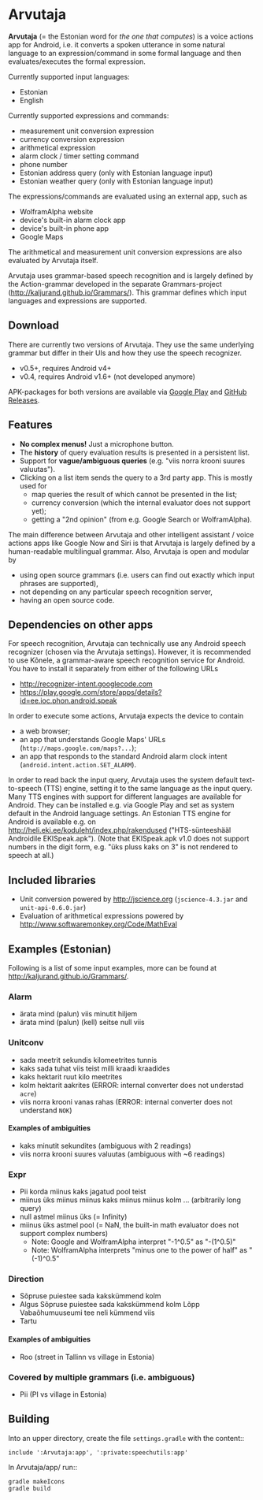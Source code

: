 Arvutaja
========

__Arvutaja__ (= the Estonian word for _the one that computes_) is a voice actions app for Android,
i.e. it converts a spoken utterance
in some natural language to an expression/command in some formal language and then
evaluates/executes the formal expression.

Currently supported input languages:

  - Estonian
  - English

Currently supported expressions and commands:

  - measurement unit conversion expression
  - currency conversion expression
  - arithmetical expression
  - alarm clock / timer setting command
  - phone number
  - Estonian address query (only with Estonian language input)
  - Estonian weather query (only with Estonian language input)

The expressions/commands are evaluated using an external app, such as

  - WolframAlpha website
  - device's built-in alarm clock app
  - device's built-in phone app
  - Google Maps

The arithmetical and measurement unit conversion expressions are also evaluated by Arvutaja itself.

Arvutaja uses grammar-based speech recognition and is largely defined by the Action-grammar developed in the
separate Grammars-project (<http://kaljurand.github.io/Grammars/>). This grammar defines
which input languages and expressions are supported.

Download
--------

There are currently two versions of Arvutaja. They use the same underlying grammar but
differ in their UIs and how they use the speech recognizer.

  - v0.5+, requires Android v4+
  - v0.4, requires Android v1.6+ (not developed anymore)

APK-packages for both versions are available via [Google Play](https://play.google.com/store/apps/details?id=ee.ioc.phon.android.arvutaja)
and [GitHub Releases](https://github.com/Kaljurand/Arvutaja/releases).

Features
--------

  * __No complex menus!__ Just a microphone button.
  * The __history__ of query evaluation results is presented in a persistent list.
  * Support for __vague/ambiguous queries__ (e.g. "viis norra krooni suures valuutas").
  * Clicking on a list item sends the query to a 3rd party app. This is mostly used for
    * map queries the result of which cannot be presented in the list;
    * currency conversion (which the internal evaluator does not support yet);
    * getting a "2nd opinion" (from e.g. Google Search or WolframAlpha).

The main difference between Arvutaja and other intelligent assistant / voice actions apps like Google Now
and Siri is that Arvutaja is largely defined by a human-readable multilingual grammar.
Also, Arvutaja is open and modular by

  - using open source grammars (i.e. users can find out exactly which input phrases are supported),
  - not depending on any particular speech recognition server,
  - having an open source code.

Dependencies on other apps
--------------------------

For speech recognition, Arvutaja can technically use any Android speech recognizer (chosen via the Arvutaja settings).
However, it is recommended to use Kõnele, a grammar-aware speech recognition service for Android.
You have to install it separately from either of the following URLs

  - http://recognizer-intent.googlecode.com
  - https://play.google.com/store/apps/details?id=ee.ioc.phon.android.speak

In order to execute some actions, Arvutaja expects the device to contain

  - a web browser;
  - an app that understands Google Maps' URLs (`http://maps.google.com/maps?...`);
  - an app that responds to the standard Android alarm clock intent (`android.intent.action.SET_ALARM`).

In order to read back the input query, Arvutaja uses the system default text-to-speech (TTS) engine, setting it to the same language as the input query. Many TTS engines with support for different languages are available for Android. They can be installed e.g. via Google Play and set as system default in the Android language settings.
An Estonian TTS engine for Android is available e.g. on <http://heli.eki.ee/koduleht/index.php/rakendused> ("HTS-sünteeshääl Androidile EKISpeak.apk"). (Note that EKISpeak.apk v1.0 does not support numbers in the digit form, e.g. "üks pluss kaks on 3" is not rendered to speech at all.)

Included libraries
------------------

  - Unit conversion powered by <http://jscience.org> (`jscience-4.3.jar` and `unit-api-0.6.0.jar`)
  - Evaluation of arithmetical expressions powered by <http://www.softwaremonkey.org/Code/MathEval>

Examples (Estonian)
-------------------

Following is a list of some input examples, more can be found at
<http://kaljurand.github.io/Grammars/>.

### Alarm

  - ärata mind (palun) viis minutit hiljem
  - ärata mind (palun) (kell) seitse null viis

### Unitconv

  * sada meetrit sekundis kilomeetrites tunnis
  * kaks sada tuhat viis teist milli kraadi kraadides
  * kaks hektarit ruut kilo meetrites
  * kolm hektarit aakrites (ERROR: internal converter does not understad `acre`)
  * viis norra krooni vanas rahas (ERROR: internal converter does not understand `NOK`)

#### Examples of ambiguities

  * kaks minutit sekundites (ambiguous with 2 readings)
  * viis norra krooni suures valuutas (ambiguous with ~6 readings)

### Expr

  * Pii korda miinus kaks jagatud pool teist
  * miinus üks miinus miinus kaks miinus miinus kolm ... (arbitrarily long query)
  * null astmel miinus üks (= Infinity)
  * miinus üks astmel pool (= NaN, the built-in math evaluator does not support complex numbers)
    * Note: Google and WolframAlpha interpret "-1^0.5" as "-(1^0.5)"
    * Note: WolframAlpha interprets "minus one to the power of half" as "(-1)^0.5"

### Direction

  * Sõpruse puiestee sada kakskümmend kolm
  * Algus Sõpruse puiestee sada kakskümmend kolm Lõpp Vabaõhumuuseumi tee neli kümmend viis
  * Tartu

#### Examples of ambiguities

  * Roo (street in Tallinn vs village in Estonia)

### Covered by multiple grammars (i.e. ambiguous)

  * Pii (PI vs village in Estonia)

Building
--------

Into an upper directory, create the file `settings.gradle` with the content::

    include ':Arvutaja:app', ':private:speechutils:app'

In Arvutaja/app/ run::

    gradle makeIcons
    gradle build
